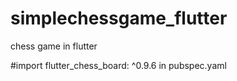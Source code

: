 # simplechessgame_flutter
chess game in flutter

#import flutter_chess_board: ^0.9.6 in pubspec.yaml
